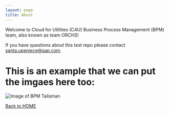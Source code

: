 ```yaml
---
layout: page
title: About
---
```


Welcome to Cloud for Utilities (C4U) Business Process Management (BPM) team, also known as team ORCHS! 

If you have questions about this test repo please contact <santa.upeniece@sap.com>.

# This is an example that we can put the imgaes here too:

![Image of BPM Talisman](https://github.com/Santa-test-factory/testestest/tree/master/pages/about/ourorch.PNG)

[Back to HOME](index.md)
